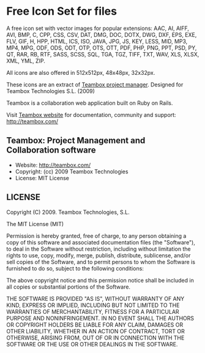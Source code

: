 Free Icon Set for files
================================

A free icon set with vector images for popular extensions:
AAC, AI, AIFF, AVI, BMP, C, CPP, CSS, CSV, DAT, DMG, DOC, DOTX, DWG, DXF, 
EPS, EXE, FLV, GIF, H, HPP, HTML, ICS, ISO, JAVA, JPG, JS, KEY, LESS, MID, 
MP3, MP4, MPG, ODF, ODS, ODT, OTP, OTS, OTT, PDF, PHP, PNG, PPT, PSD, PY, 
QT, RAR, RB, RTF, SASS, SCSS, SQL, TGA, TGZ, TIFF, TXT, WAV, XLS, XLSX, 
XML, YML, ZIP.

All icons are also offered in 512x512px, 48x48px, 32x32px.

These icons are an extract of [Teambox project manager](http://www.teambox.com/ "Project Management").
Designed for Teambox Technologies S.L. (2009)

Teambox is a collaboration web application built on Ruby on Rails.

Visit [Teambox website](http://teambox.com/ "Project Management")
for documentation, community and support: <http://teambox.com/>

Teambox: Project Management and Collaboration software
-------

- Website: <http://teambox.com/>
- Copyright: (cc) 2009 Teambox Technologies
- License: MIT License

LICENSE
-------

Copyright (C) 2009. Teambox Technologies, S.L.

The MIT License (MIT)

Permission is hereby granted, free of charge, to any person obtaining a copy
of this software and associated documentation files (the "Software"), to deal
in the Software without restriction, including without limitation the rights
to use, copy, modify, merge, publish, distribute, sublicense, and/or sell
copies of the Software, and to permit persons to whom the Software is
furnished to do so, subject to the following conditions:

The above copyright notice and this permission notice shall be included in
all copies or substantial portions of the Software.

THE SOFTWARE IS PROVIDED "AS IS", WITHOUT WARRANTY OF ANY KIND, EXPRESS OR
IMPLIED, INCLUDING BUT NOT LIMITED TO THE WARRANTIES OF MERCHANTABILITY,
FITNESS FOR A PARTICULAR PURPOSE AND NONINFRINGEMENT. IN NO EVENT SHALL THE
AUTHORS OR COPYRIGHT HOLDERS BE LIABLE FOR ANY CLAIM, DAMAGES OR OTHER
LIABILITY, WHETHER IN AN ACTION OF CONTRACT, TORT OR OTHERWISE, ARISING FROM,
OUT OF OR IN CONNECTION WITH THE SOFTWARE OR THE USE OR OTHER DEALINGS IN
THE SOFTWARE.
